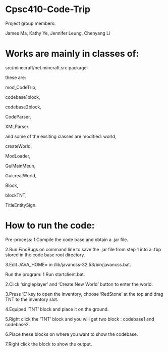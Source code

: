 Cpsc410-Code-Trip
=================
Project group members:

James Ma, 
Kathy Ye, 
Jennifer Leung, 
Chenyang Li

Works are mainly in classes of:
=================


src/minecraft/net.mincraft.src package-

these are:

mod_CodeTrip,

codebase1block,

codebase2block,

CodeParser,

XMLParser.

and some of the exsiting classes are modified:
world,

createWorld,

ModLoader,

GuiMainMeun,

GuicreatWorld,

Block,

blockTNT,

TitleEntitySign.

How to run the code:
================================================================

Pre-process:
1.Compile the code base and obtain a .jar file.

2.Run FindBugs on command line to save the .jar file from step 1 into a .fbp stored in the code base root directory.

3.Edit JAVA_HOME=<jdk directory> in /lib/javancss-32.53/bin/javancss.bat.

Run the program:
1.Run startclient.bat.

2.Click ‘singleplayer’ and  ‘Create New World’ button to enter the world.

3.Press ‘E’ key to open the inventory, choose ‘RedStone’ at the top and drag TNT to the inventory slot.

4.Equiped ‘TNT’ block and place it on the ground.

5.Right click the ‘TNT’ block and you will get two block : codebase1 and codebase2.

6.Place these blocks on where you want to show the codebase.

7.Right click the block to show the output.

